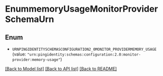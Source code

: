 # EnummemoryUsageMonitorProviderSchemaUrn

## Enum


* `URNPINGIDENTITYSCHEMASCONFIGURATION2_0MONITOR_PROVIDERMEMORY_USAGE` (value: `"urn:pingidentity:schemas:configuration:2.0:monitor-provider:memory-usage"`)


[[Back to Model list]](../README.md#documentation-for-models) [[Back to API list]](../README.md#documentation-for-api-endpoints) [[Back to README]](../README.md)


